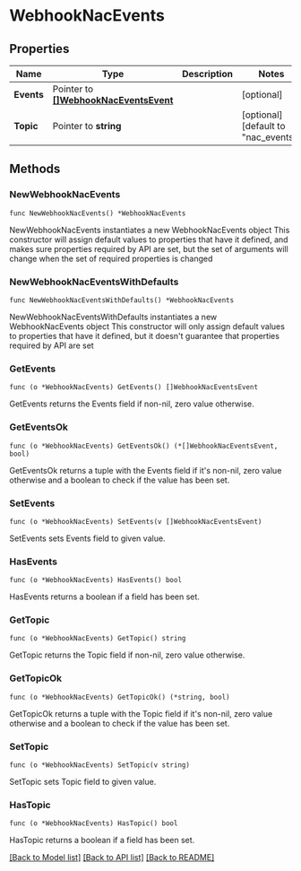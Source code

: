 # WebhookNacEvents

## Properties

Name | Type | Description | Notes
------------ | ------------- | ------------- | -------------
**Events** | Pointer to [**[]WebhookNacEventsEvent**](WebhookNacEventsEvent.md) |  | [optional] 
**Topic** | Pointer to **string** |  | [optional] [default to "nac_events"]

## Methods

### NewWebhookNacEvents

`func NewWebhookNacEvents() *WebhookNacEvents`

NewWebhookNacEvents instantiates a new WebhookNacEvents object
This constructor will assign default values to properties that have it defined,
and makes sure properties required by API are set, but the set of arguments
will change when the set of required properties is changed

### NewWebhookNacEventsWithDefaults

`func NewWebhookNacEventsWithDefaults() *WebhookNacEvents`

NewWebhookNacEventsWithDefaults instantiates a new WebhookNacEvents object
This constructor will only assign default values to properties that have it defined,
but it doesn't guarantee that properties required by API are set

### GetEvents

`func (o *WebhookNacEvents) GetEvents() []WebhookNacEventsEvent`

GetEvents returns the Events field if non-nil, zero value otherwise.

### GetEventsOk

`func (o *WebhookNacEvents) GetEventsOk() (*[]WebhookNacEventsEvent, bool)`

GetEventsOk returns a tuple with the Events field if it's non-nil, zero value otherwise
and a boolean to check if the value has been set.

### SetEvents

`func (o *WebhookNacEvents) SetEvents(v []WebhookNacEventsEvent)`

SetEvents sets Events field to given value.

### HasEvents

`func (o *WebhookNacEvents) HasEvents() bool`

HasEvents returns a boolean if a field has been set.

### GetTopic

`func (o *WebhookNacEvents) GetTopic() string`

GetTopic returns the Topic field if non-nil, zero value otherwise.

### GetTopicOk

`func (o *WebhookNacEvents) GetTopicOk() (*string, bool)`

GetTopicOk returns a tuple with the Topic field if it's non-nil, zero value otherwise
and a boolean to check if the value has been set.

### SetTopic

`func (o *WebhookNacEvents) SetTopic(v string)`

SetTopic sets Topic field to given value.

### HasTopic

`func (o *WebhookNacEvents) HasTopic() bool`

HasTopic returns a boolean if a field has been set.


[[Back to Model list]](../README.md#documentation-for-models) [[Back to API list]](../README.md#documentation-for-api-endpoints) [[Back to README]](../README.md)


